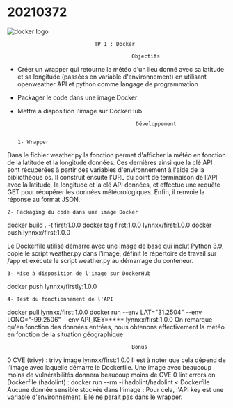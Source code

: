 # 20210372
  <img src="https://d1.awsstatic.com/acs/characters/Logos/Docker-Logo_Horizontel_279x131.b8a5c41e56b77706656d61080f6a0217a3ba356d.png" alt="docker logo" />

                                                  
                                TP 1 : Docker
    
                                            Objectifs

- Créer un wrapper qui retourne la météo d'un lieu donné avec sa latitude et sa longitude
(passées en variable d'environnement) en utilisant openweather API et python comme langage de programmation 
- Packager le code dans une image Docker
- Mettre à disposition l'image sur DockerHub

                                            Développement  
                              
                              
      1- Wrapper

Dans le fichier weather.py la fonction permet d'afficher la météo en fonction de la latitude et la longitude données.  Ces dernières ainsi que la clé API sont récupérées à partir des variables d'environnement à l'aide de la bibliothèque os. Il construit ensuite l'URL du point de terminaison de l'API avec la latitude, la longitude et la clé API données, et effectue une requête GET pour récupérer les données météorologiques. Enfin, il renvoie la réponse au format JSON.
  
 
    2- Packaging du code dans une image Docker

  docker build . -t first:1.0.0
  docker tag first:1.0.0 lynnxx/first:1.0.0
  docker push lynnxx/first:1.0.0

Le Dockerfile utilisé démarre avec une image de base qui inclut Python 3.9, copie le script weather.py dans l'image, définit le répertoire de travail sur   /app et exécute le script weather.py au démarrage du conteneur.


    3- Mise à disposition de l'image sur DockerHub
docker push lynnxx/firstly:1.0.0


    4- Test du fonctionnement de l'API
docker pull lynnxx/first:1.0.0 
docker run --env LAT="31.2504" --env LONG="-99.2506" --env API_KEY=**** lynnxx/first:1.0.0
On remarque qu'en fonction des données entrées, nous obtenons effectivement la météo en fonction de la situation géographique


                                            Bonus


0 CVE (trivy) : trivy image lynnxx/first:1.0.0
Il est à noter que cela dépend de l'image avec laquelle démarre le Dockerfile. Une image avec beaucoup moins de vulnérabilités donnera beaucoup moins de CVE
0 lint errors on Dockerfile (hadolint) : docker run --rm -i hadolint/hadolint < Dockerfile
Aucune donnée sensible stockée dans l'image : Pour cela, l'API key est une variable d'environnement. Elle ne parait pas dans le wrapper.


